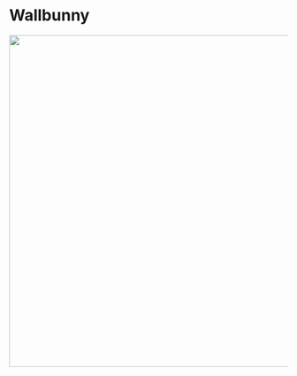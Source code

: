 # Wallbunny

<p float="center">
 <img src="https://user-images.githubusercontent.com/72120614/117560515-46ad6c00-b043-11eb-91df-825172079b5d.png" width="600" height="600"/>
